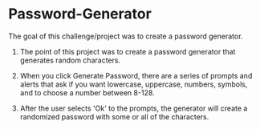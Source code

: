 # Password-Generator 

The goal of this challenge/project was to create a password generator.

1. The point of this project was to create a password generator that generates random characters.

2. When you click Generate Password, there are a series of prompts and alerts that ask if you want lowercase, uppercase, numbers, symbols, and to choose a number between 8-128.
  
3. After the user selects 'Ok' to the prompts, the generator will create a randomized password with some or all of the characters. 



